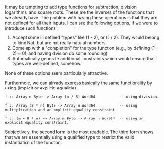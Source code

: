 
It may be tempting to add type functions for subtraction, division, logarithms, and square roots.
These are the inverses of the functions that we already have.  The problem with having these operations is that they are not defined for all their inputs.  I can see the following options, if we were to introduce such functions:

1. Accept some ill defined "types" like (1 - 2), or (5 / 2).  They would belong to kind Nat, but are not really natural numbers.
1. Come up with a "completion" for the type function (e.g., by defining (1 - 2) \~ 0), and having division do some rounding)
1. Automatically generate additional constraints which would ensure that types are well-defined, somehow.


None of these options seem particularly attractive.


Furthermore, we can already express basically the same functionality by using (implicit or explicit) equalities.

```wiki
f :: Array n Byte -> Array (n / 8) Word64           -- using division.

f :: Array (8 * n) Byte -> Array n Word64           -- using multiplication and an implicit equality constraint.

f :: (m ~ 8 * n) => Array m Byte -> Array n Word64  -- using an explicit equality constraint.
```


Subjectively, the second form is the most readable.  The third form shows that we are essentially using a qualified type to restrict the valid instantiation of the function.
